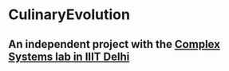 # CulinaryEvolution
## An independent project with the [Complex Systems lab in IIIT Delhi](https://cosylab.iiitd.edu.in/)
